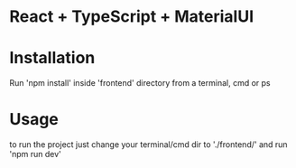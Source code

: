 # React + TypeScript + MaterialUI

# Installation
Run 'npm install' inside 'frontend' directory from a terminal, cmd or ps

# Usage
to run the project just change your terminal/cmd dir to './frontend/' and run 'npm run dev'